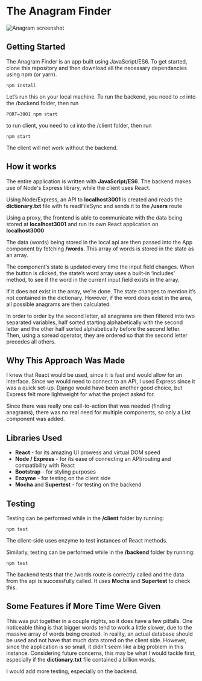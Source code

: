 # The Anagram Finder

![Anagram screenshot](https://media.giphy.com/media/1ZmXiisfd4GtFkIYT0/giphy.gif "The Anagram Finder")

## Getting Started

The Anagram Finder is an app built using JavaScript/ES6. To get started, clone this repository and then download all the necessary dependancies using npm (or yarn). 

`npm install` 

Let’s run this on your local machine. To run the backend, you need to `cd` into the /backend folder, then run 

`PORT=3001 npm start`

to run client, you need to `cd` into the /client folder, then run 

`npm start`

The client will not work without the backend.

## How it works

The entire application is written with **JavaScript/ES6**. The backend makes use of Node's Express library, while the client uses React.

Using Node/Express, an API to **localhost3001** is created and reads the **dictionary.txt** file with fs.readFileSync and sends it to the **/users** route

Using a proxy, the frontend is able to communicate with the data being stored at **localhost3001** and run its own React application on **localhost3000**

The data (words) being stored in the local api are then passed into the App component by fetching **/words**. This array of words is stored in the state as an array.

The component’s state is updated every time the input field changes. When the button is clicked, the state’s word array uses a built-in ‘includes’ method, to see if the word in the current input field exists in the array.

If it does not exist in the array, we’re done. The state changes to mention it’s not contained in the dictionary. However, if the word does exist in the area, all possible anagrams are then calculated.

In order to order by the second letter, all anagrams are then filtered into two separated variables, half sorted starting alphabetically with the second letter and the other half sorted alphabetically before the second letter. Then, using a spread operator, they are ordered so that the second letter precedes all others.

## Why This Approach Was Made

I knew that React would be used, since it is fast and would allow for an interface. Since we would need to connect to an API, I used Express since it was a quick set-up. Django would have been another good choice, but Express felt more lightweight for what the project asked for.

Since there was really one call-to-action that was needed (finding anagrams), there was no real need for multiple components, so only a List component was added. 

## Libraries Used 

- **React** - for its amazing UI prowess and virtual DOM speed
- **Node / Express** - for its ease of connecting an API/routing and compatibility with React
- **Bootstrap** - for styling purposes
- **Enzyme** - for testing on the client side
- **Mocha** and **Supertest** - for testing on the backend

## Testing 

Testing can be performed while in the **/client** folder by running:

`npm test`

The client-side uses enzyme to test instances of React methods.

Similarly, testing can be performed while in the **/backend** folder by running:

`npm test`

The backend tests that the /words route is correctly called and the data from the api is successfully called. It uses **Mocha** and **Supertest** to check this.

## Some Features if More Time Were Given

This was put together in a couple nights, so it does have a few pitfalls. One noticeable thing is that bigger words tend to work a little slower, due to the massive array of words being created. In reality, an actual database should be used and not have that much data stored on the client side. However, since the application is so small, it didn’t seem like a big problem in this instance. Considering future concerns, this may be what I would tackle first, especially if the **dictionary.txt** file contained a billion words.

I would add more testing, especially on the backend.

